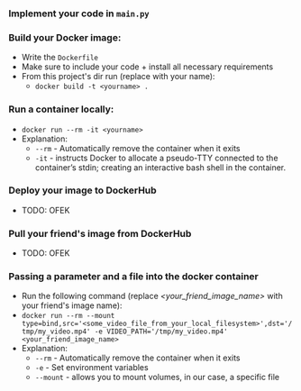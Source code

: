 ### Implement your code in `main.py`

### Build your Docker image:
* Write the `Dockerfile`
* Make sure to include your code + install all necessary requirements
* From this project's dir run (replace _<yourname>_ with your name):
  * `docker build -t <yourname> .`

### Run a container locally:
* `docker run --rm -it <yourname>`
* Explanation:
  * `--rm` - Automatically remove the container when it exits
  * `-it` -  instructs Docker to allocate a pseudo-TTY connected to the container’s stdin; creating an interactive bash shell in the container.

### Deploy your image to DockerHub
* TODO: OFEK

### Pull your friend's image from DockerHub
* TODO: OFEK

### Passing a parameter and a file into the docker container
* Run the following command (replace _<your_friend_image_name>_ with your friend's image name):
* `docker run --rm --mount type=bind,src='<some_video_file_from_your_local_filesystem>',dst='/tmp/my_video.mp4' -e VIDEO_PATH='/tmp/my_video.mp4' <your_friend_image_name>`
* Explanation:
  * `--rm` - Automatically remove the container when it exits
  * `-e` - Set environment variables
  * `--mount` - allows you to mount volumes, in our case, a specific file
